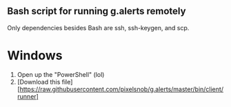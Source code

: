 
## Bash script for running g.alerts remotely

Only dependencies besides Bash are ssh, ssh-keygen, and scp.

# Windows

1. Open up the "PowerShell" (lol)
2. [Download this file][https://raw.githubusercontent.com/pixelsnob/g.alerts/master/bin/client/runner]

